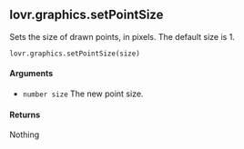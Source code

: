 <!--
category: reference
-->

lovr.graphics.setPointSize
---

Sets the size of drawn points, in pixels.  The default size is 1.

    lovr.graphics.setPointSize(size)

#### Arguments

- `number size` The new point size.

#### Returns

Nothing
